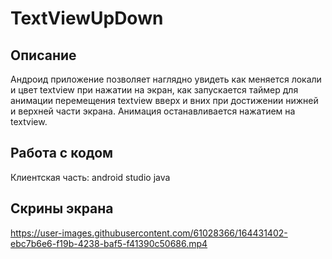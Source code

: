 # TextViewUpDown

## Описание 
Андроид приложение позволяет наглядно увидеть как меняется локали и цвет textview при нажатии на экран, как запускается таймер для анимации перемещения textview вверх и вних при достижении нижней и верхней части экрана. Анимация останавливается нажатием на textview.

## Работа с кодом 
Клиентская часть: android studio java

## Скрины экрана 

https://user-images.githubusercontent.com/61028366/164431402-ebc7b6e6-f19b-4238-baf5-f41390c50686.mp4
